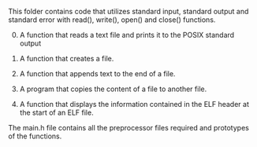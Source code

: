 This folder contains code that utilizes standard input, standard output and standard error with read(), write(), open() and close() functions.

0. A function that reads a text file and prints it to the POSIX	standard output

1. A function that creates a file.

2. A function that appends text to the end of a file.

3. A program that copies the content of a file to another file.

4. A function that displays the information contained in the ELF header at the start of an ELF file.

The main.h file contains all the preprocessor files required and prototypes of the functions.
